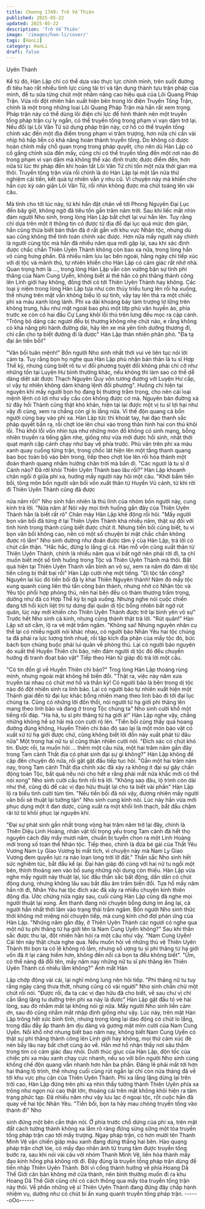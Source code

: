 ```yaml
---
title: Chương 1749: Trở Về Thiên
published: 2025-05-22
updated: 2025-05-22
description: 'Trở Về Thiên'
image: '/images/han-li/cover/'
tags: [HanLi]
category: HanLi
draft: false
---
```


Uyên Thành

Kể từ đó, Hàn Lập chỉ có thể dựa vào thực lực chính mình, trên
suốt đường đi tiêu hao rất nhiều tinh lực cùng tài trí và tận dụng
thành tựu trận pháp của mình, để tu sửa từng chút một nhằm
nâng cao hiệu quả của Lôi Quang Pháp Trận.
Vừa rồi đột nhiên hắn xuất hiện bên trong lôi điện Truyền Tống
Trận, chính là một trong những loại Lôi Quang Pháp Trận mà hắn
rất xem trọng.
Pháp trận này có thể dùng lôi điện chi lực để hình thành nên một
truyền tống pháp trận cự ly ngắn, có thể truyền tống trong phạm vi
vạn dặm trở lại.
Nếu đổi lại Lôi Vân Tử sử dụng pháp trận này, cơ hồ có thể truyền
tống chính xác đến một địa điểm trong phạm vi trăm trượng, hơn
nữa chỉ cần vài nhịp hô hấp liền có khả năng hoàn thành truyền
tống.
Do không có được hoàn chỉnh mấy chỗ quan trọng trong pháp
quyết, cho nên dù Hàn Lập có cố gắng chỉnh sửa đến mấy, cũng
chỉ có thể truyền tống đến một nơi nào đó trong phạm vi vạn dặm
mà không thể xác định trước được điểm đến, hơn nữa từ lúc thi
pháp đến khi hoàn tất Lôi Vân Tử chỉ tốn một nữa thời gian mà
thôi.
Truyền tống trận vừa rồi chính là do Hàn Lập lại một lần nửa thử
nghiệm cải tiến, kết quả tự nhiên vẫn y nhu cũ.
Vì chuyện này mà khiến cho hắn cực kỳ oán giận Lôi Vân Tử, rồi
nhịn không được mà chửi toáng lên vài câu.

Mà tính cho tới lúc này, từ khi hắn đặt chân về tới Phong Nguyên
Đại Lục đến bây giờ, không ngờ đã tiêu tốn gần trăm năm trời.
Sau khi liếc mắt nhìn đám người Nho sinh, trong lòng Hàn Lập
bất chợt lại vui hẳn lên.
Tuy rằng chỉ dựa trên một ít thông tin có được từ địa đồ đại lục
quá mức đơn giản, hắn cũng thừa biết bản thân đã ở rất gần với
khu vực Nhân tộc, nhưng dù sao cũng không thể tính toán chính
xác được.
Hơn nữa mấy người này chính là người cùng tộc mà hắn đã
nhiều năm qua mới gặp lại, sau khi xác định được chắc chắn
Thiên Uyên Thành không còn bao xa nữa, trong lòng hắn vô cùng
hưng phấn.
Đã nhiều năm lưu lạc bên ngoài, hằng ngày chỉ tiếp xúc với dị tộc
và mãnh thú, tự nhiên khiến cho Hàn Lập có cảm giác rất nhớ
nhà.
Quan trọng hơn là …, trong lòng Hàn Lập vẫn còn vướng bận sự
tình phi thăng của Nam Cung Uyển, không biết ái thê hắn có phi
thăng thành công lên Linh giới hay không, đồng thời có tới Thiên
Uyên Thành hay không.
Các loại ý niệm trong lòng Hàn Lập tựa như cơn thủy triều tung
lên rồi hạ xuống, thế nhưng trên mặt vẫn không biểu lộ sự tình,
vẫy tay lên thả ra một chiếc phi xa màu xanh lóng lánh.
Phi xa dài khoảng bảy tám trượng lơ lững trên không trung, hầu
như mặt ngoài bao phủ một lớp phù văn huyền ảo, phía trước xe
còn có hai đầu Cự Lang khôi lỗi thú trên lưng đều mọc ra cặp
cánh.
"Trông bộ dáng các ngươi đều bị thương không nhẹ chút nào, e
rằng không có khả năng phi hành đường dài, hãy lên xe mà yên
tỉnh dưỡng thương đi, chỉ cần cho ta biết đường đi là được" Hàn
Lập thản nhiên phân phó.
"Đa tạ đại ân tiền bối!"

"Vãn bối tuân mệnh!"
Bốn người Nho sinh nhất thời vui vẻ liên tục nói lời cảm tạ.
Tuy rằng bọn họ nghe qua Hàn Lập phủ nhận bản thân là tu sĩ
Hợp Thể kỳ, nhưng cũng biết rõ tu vi đối phương tuyệt đối không
phải chỉ cỡ như những tồn tại Luyện Hư bình thường khác, nếu
không thì làm sao có thể dễ dàng diệt sát được Thạch Nguyên
Quy vốn tương đương với Luyện Hư cấp, vì vậy tự nhiên không
dám kháng lệnh đối phương".
Huống chi hiện tại nguyên khí mấy người bọn họ đang bị thương
trầm trọng, cho nên cái loại mệnh lệnh có lợi như vầy cầu còn
không được cơ mà.
Nguyên bản đường xá từ đây hồi Thành cũng thật khó khăn, hiện
tại lại được một vị tu sĩ lợi hại như vậy đi cùng, xem ra chẳng còn
gì lo lắng nữa.
Vì thế độn quang cả bốn người cùng bay vào phi xa.
Hàn Lập tức thì khoát tay, hai đạo thanh sắc pháp quyết bắn ra,
rồi chợt lóe lên chui vào trong thân hình hai con thú khôi lỗi.
Thú khôi lỗi vốn nhìn tựa như những món đồ không có sinh mạng,
bỗng nhiên truyền ra tiếng gầm nhẹ, giống như vừa mới được hồi
sinh, nhất thời quạt mạnh cặp cánh chạy như bay về phía trước.
Phù văn trên phi xa màu xanh quay cuồng từng trận, trong chốc
lát hiện lên một tầng thanh quang bao bọc toàn bộ vào bên trong,
tiếp theo chợt lóe lên rồi hóa thành một đoàn thanh quang nhắm
hướng chân trời mà bắn đi.
"Các ngươi là tu sĩ ở Cảnh nào? Đã rời khỏi Thiên Uyên Thành
bao lâu rồi?" Hàn Lập khoanh chân ngồi ở giữa phi xa, hướng
mấy người này hỏi một câu.
"Khởi bẩm tiền bối, tông môn bốn người vãn bối vốn xuất thân từ
Huyền Vũ cảnh, từ khi rời đi Thiên Uyên Thành cũng đã được

nửa năm rồi!" Nho sinh hẳn nhiên là thủ lĩnh của nhóm bốn người
này, cung kính trả lời.
"Nửa năm à! Nói vậy mọi tình huống gần đây của Thiên Uyên
Thành hẳn là biết rất rõ" Chân mày Hàn Lập khẽ động rồi hỏi.
"Mấy người bọn vãn bối đã từng ở lại Thiên Uyên Thành khá
nhiều năm, thật sự đối với tình hình trong thành cũng biết được
chút ít. Nhưng tiền bối cũng biết, tu vi bọn vãn bối không cao, nên
có một số chuyện bí mật chắc chắn không được rõ lắm" Nho sinh
dường như đoán được tâm ý của Hàn Lập, trả lời có chút cẩn
thận.
"Hắc hắc, đừng lo lắng gì cả. Hàn mỗ vốn cũng xuất thân từ Thiên
Uyên Thành, chính là nhiều năm qua vì bất ngờ nên phải rời đi, ta
chỉ muốn biết một số tình huống trong Tộc và Thiên Uyên Thành
mà thôi. Bất quá hiện tại Thiên Uyên Thành vẫn bình an vô sự,
xem ra năm đó đám dị tộc tiến công bị thất bại rồi" Hàn Lập cười
nhẹ một tiếng.
"Dị tộc tấn công? Nguyên lai lúc đó tiền bối đã ly khai Thiên
Nguyên thành! Năm đó mấy tộc xung quanh cùng liên thủ tấn
công bản thành, nhưng nhờ có Nhân tộc và Yêu tộc phối hợp
phòng thủ, nên hai bên đều có thảm thương trầm trọng, dường
như đã có Hợp Thể kỳ bị ngã xuống. Nhưng nghe nói cuộc chiến
đang tới hồi kịch liệt thì tự dưng đại quân dị tộc bỗng nhiên bất
ngờ rút quân, lúc này mới khiến cho Thiên Uyên Thành được trở
lại bình yên vô sự" Trước hết Nho sinh cả kinh, nhưng cũng thành
thật trả lời.
"Rút quân!" Hàn Lập sờ sờ cằm, lộ ra vẻ mặt trầm ngâm.
"Không sai! Nhưng nguyên nhân cụ thể lại có nhiều người nói
khác nhau, có người bảo Nhân Yêu hai tộc chúng ta đã phái ra
lực lượng tinh nhuệ, rồi tập kích địa phận của mấy tộc đó, bức
bách bọn chúng buộc phải lui quân về phòng thủ. Lại có người
bảo nguyên do xuất thế Huyền Thiên chi bảo, nên đám người dị
tộc đó đều chuyển hướng đi tranh đoạt bảo vật" Tiếp theo Hán tử
giáp đỏ trả lời một câu.

"Có tin đồn gì về Huyền Thiên chi bảo?" Trog lòng Hàn Lập
thoáng rùng mình, nhưng ngoài mặt không hề biến đổi.
"Thật ra, việc này năm xưa truyền tai nhau có chút mơ hồ và thần
kỳ! Có người bảo là bên trong dị tộc nào đó đột nhiên sinh ra linh
bảo. Lại có người bảo tự nhiên xuất hiện một Thánh giai đến từ
đại lục khác bỗng nhiên mang theo linh bảo đi tới đại lục chúng ta.
Cũng có những lời đồn thổi, nói người từ hạ giới phi thăng lên
mang theo linh bảo và đang ở trong Tộc chúng ta" Nho sinh cười
khổ một tiếng rồi đáp.
"Ha hả, tu sĩ phi thăng từ hạ giới à!" Hàn Lập nghe vậy, chẳng
những không hề sợ hãi mà còn cười rộ lên.
"Tiền bối cũng thấy quá hoang đường đúng không, Huyền Thiên
chi bảo đó sao lại là một món bảo vật có xuất xứ từ hạ giới được
chứ, cũng không biết lời đồn này xuất phát từ đâu nữa" Một trong
hai nữ tu sĩ cũng thản nhiên cười nói.
"Đích xác có chút khó tin. Được rồi, ta muốn hỏi … thêm một câu
nữa, một hai trăm năm gần đây trong Tam cảnh Thất địa có phát
sinh đại sự gì không?" Hàn Lập không đề cập đến chuyện đó
nữa, rồi gật gật đầu tiếp tục hỏi.
"Gần một hai trăm năm nay, trong Tam cảnh Thất địa chính xác
đã xảy ra không ít đại sự gây chấn động toàn Tộc, bất quá nếu
nói cho hết e rằng phải mất nửa khắc mới có thể nói xong" Nho
sinh cười cầu tình rồi trả lời.
"Không sao đâu, lộ trình còn dài như thế, cũng đủ để các vị đạo
hữu thuật lại cho ta biết vài phần" Hàn Lập lộ ra biểu tình cười
tủm tỉm.
"Nếu tiền bối đã nói vậy, đương nhiên mấy người vãn bối sẽ thuật
lại tường tận" Nho sinh cung kính nói.
Lúc này hắn vừa mới phục dụng một ít đan dược, cũng xuất ra
một khối linh thạch, bắt đầu chậm rãi từ từ khôi phục lại nguyên
khí.

"Đại sự phát sinh gần nhất trong vòng hai trăm năm trở lại đây,
chính là Thiên Diệu Linh Hoàng, nhân vật tối trọng yếu trong Tam
cảnh đã hết thọ nguyên cách đây mấy mươi năm, chuẩn bị tuyển
chọn ra một Linh Hoàng mới trong số toàn thể Nhân tộc. Tiếp
theo, chính là đứa bé gái của Thất Yêu Vương Nam Ly Giao
Vương bị mất tích, vì chuyện này mà Nam Ly Giao Vương đem
quyền lực ra náo loạn long trời lỡ đất." Thần sắc Nho sinh hết sức
nghiêm túc, bắt đầu kể lại.
Đại hàn giáp đỏ củng với hai nữ tu ngồi một bên, thỉnh thoảng xen
vào bổ sung những nội dung còn thiếu.
Hàn Lập vừa nghe mấy người này thuật lại, lúc đầu thần sắc bất
động, dần dần có chút động dung, nhưng không lâu sau bắt đầu
âm trầm biến đổi.
Tựa hồ mấy năm hắn rời đi, Nhân Yêu hai tộc đích xác đã xãy ra
nhiều chuyện kinh thiên động địa.
Ước chừng nửa ngày sau, cuối cùng Hàn Lập cũng đã nghe mọi
người thuật lại xong.
Âm thanh đang nói chuyện bỗng dưng im ắng lại, cả người hắn
nhất thời lâm vào trạng thái trầm ngâm.
Bốn người Nho sinh thức thời không mở miệng nói chuyện tiếp,
mà cung kính chờ đợi phản ứng của Hàn Lập.
"Những năm gần đây, ở Thiên Uyên Thành các ngươi có nghe
qua một nữ tu phi thăng từ hạ giới tên là Nam Cung Uyển
không?" Sau khi thần sắc được thu lại, đột nhiên hằn hỏi ra một
câu như vậy.
"Nam Cung Uyển! Cái tên này thật chưa nghe qua. Nếu muốn hỏi
về những thủ vệ Thiên Uyên Thành thì bọn ta có lẽ không rõ lắm,
nhưng số ượng tu sĩ phi thăng từ hạ giới vốn đã ít lại càng hiếm
hơn, không đến nổi cả bọn ta đều không biết".
"Ừm, có thể nàng đã đổi tên, mấy năm nay những nữ tu sĩ phi
thăng lên Thiên Uyên Thành có nhiều lắm không?" Ánh mắt Hàn

Lập chớp động vài cái, lại nghĩ mông lung nên hỏi tiếp.
"Phi thăng nữ tu tuy rằng ngày càng thưa thớt, nhưng cũng có vài
người" Nho sinh chần chừ một chút rồi nói.
"Được rồi, đa tạ các vị đạo hữu đã cho biết, về sau chư vị chỉ cần
lẳng lặng tu dưỡng trên phi xa này là được" Hàn Lập gật đầu tỏ
vẻ hài lòng, sau đó nhắm mắt lại không nói gì nữa.
Mấy người Nho sinh liền cảm ơn, sau đó cũng nhắm mắt nhập
định giống như vậy.
Lúc này, trên mặt Hàn Lập trông hết sức bình tĩnh, nhưng trong
lòng lại dao động có chút lo lắng, trong đầu đầy ắp thanh âm dịu
dàng và gương mặt mỉm cười của Nam Cung Uyển.
Nổi khổ nhớ nhung biết bao năm nay, không biết Nam Cung Uyển
có thật sự phi thăng thành công lên Linh giới hay không, mọi thứ
cảm xúc đè nén bấy lâu nay bất chợt cùng ào về.
Hắn mơ hồ nhận thấy nơi sâu thẳm trong tim có cảm giác đau
nhói.
Dưới thúc giục của Hàn Lập, độn tốc của chiếc phi xa màu xanh
chạy cực nhanh, nếu so với bốn người Nho sinh cùng khống chế
độn quang vẫn nhanh hơn hẳn ba phần.
Đáng lẽ phải mất tới hơn hai tháng lộ trình, thế nhưng cuối cùng
rút ngắn lại chỉ còn nửa tháng đã về tới khu vực phụ cận của
Thiên Uyên Thành.
Phi xa lẳng lặng dừng lại trên trời cao, Hàn Lập đứng trên phi xa
nhìn thấy tường thành Thiên Uyên phía xa trông như ngọn núi cao
thật lớn, thoáng cái trên mặt không khỏi hiện ra tâm trạng phức
tạp.
Đã nhiều năm như vậy lưu lạc ở ngoại tộc, rốt cuộc hắn đã quay
về hai tộc Nhân Yêu.
"Tiền bối, bọn ta hãy mau chóng truyền tống vào thành đi" Nho

sinh đứng một bên cẩn thận nói.
Ở phía trước chỗ dừng của phi xa, trên mặt đất cách tường thành
không xa lắm rõ ràng đứng sừng sững một tòa truyền tống pháp
trận cao tới mấy trượng.
Ngay pháp trận, có hơn mười tên Thanh Minh Vệ vận chiến giáp
màu xanh đang đứng thẳng hai bên.
Hào quang pháp trận chợt lóe, có mấy đạo nhân ảnh từ trung tâm
được truyền tống bước ra, sau khi nói vài câu với nhóm Thanh
Minh Vệ, liền hóa thành mấy đạo kinh hồng phá không rời đi.
Đây đúng là truyền tống pháp trận dùng để tiến nhập Thiên Uyên
Thành.
Bởi vì cổng thành hướng về phía Hoang Dã Thế Giới căn bản
không mở cửa thành, nên bình thường muốn đi ra khu Hoang Dã
Thế Giới cũng chỉ có cách thông qua mấy tòa truyền tống trận này
thôi.
Về phần những vệ sĩ Thiên Uyên Thành đang đứng đây chấp
hành nhiệm vụ, dường như có chút bí ẩn xung quanh truyền tống
pháp trận.
------oOo------
